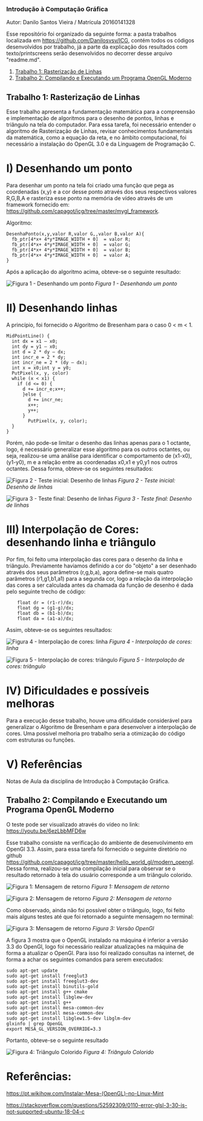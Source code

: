 ### Introdução à Computação Gráfica

Autor: Danilo Santos Vieira / Matrícula 20160141328

Esse repositório foi organizado da seguinte forma: a pasta trabalhos localizada em https://github.com/Danilosvsv/ICG, contém todos os códigos desenvolvidos por trabalho, já a parte da explicação dos resultados com texto/printscreens serão desenvolvidos no decorrer desse arquivo "readme.md".

1. [Trabalho 1: Rasterização de Linhas](#introduction)
2. [Trabalho 2: Compilando e Executando um Programa OpenGL Moderno](#introduction2)


## Trabalho 1: Rasterização de Linhas <a name="introduction"></a>

Esse trabalho apresenta a fundamentação matemática para a compreensão e implementação de algoritmos para o desenho de pontos, linhas e triângulo na tela do computador. Para essa tarefa, foi necessário entender o algoritmo de Rasterização de Linhas, revisar conhecimentos fundamentais da matemática, como a equação da reta, e no âmbito computacional, foi necessário a instalação do OpenGL 3.0 e da Linguagem de Programação C.

# I) Desenhando um ponto

Para desenhar um ponto na tela foi criado uma função que pega as coordenadas (x,y) e a cor desse ponto através dos seus respectivos valores R,G,B,A e rasteriza esse ponto na memória de vídeo atravès de um framework fornecido em: https://github.com/capagot/icg/tree/master/mygl_framework.

Algoritmo: 

```
DesenhaPonto(x,y,valor R,valor G,,valor B,valor A){
  fb_ptr[4*x+ 4*y*IMAGE_WIDTH + 0]  = valor R;
  fb_ptr[4*x+ 4*y*IMAGE_WIDTH + 0]  = valor G;
  fb_ptr[4*x+ 4*y*IMAGE_WIDTH + 0]  = valor B;
  fb_ptr[4*x+ 4*y*IMAGE_WIDTH + 0]  = valor A;
}  
```
Após a aplicação do algoritmo acima, obteve-se o seguinte resultado: 

![Figura 1 - Desenhando um ponto](https://user-images.githubusercontent.com/66951092/85498909-f9edad80-b5b6-11ea-9be6-353313f7d6ba.png)
*Figura 1 - Desenhando um ponto*

# II) Desenhando linhas

A princípio, foi fornecido o Algoritmo de Bresenham para o caso 0 < m < 1.

```
MidPointLine() {
  int dx = x1 – x0;
  int dy = y1 – x0;
  int d = 2 * dy – dx;
  int incr_e = 2 * dy;
  int incr_ne = 2 * (dy – dx);
  int x = x0;int y = y0;
  PutPixel(x, y, color) 
  while (x < x1) {
    if (d <= 0) {
      d += incr_e;x++;
      }else {
        d += incr_ne;
        x++;
        y++;
      }
        PutPixel(x, y, color);
  }
}
```
Porém, não pode-se limitar o desenho das linhas apenas para o 1 octante, logo, é necessário generalizar esse algoritmo para os outros octantes, ou seja, realizou-se uma análise para identificar o comportamento de (x1-x0), (y1-y0), m e a relação entre as coordenadas x0,x1 e y0,y1 nos outros octantes. Dessa forma, obteve-se os seguintes resultados:


![Figura 2 - Teste inicial: Desenho de linhas](https://user-images.githubusercontent.com/66951092/85497796-ed685580-b5b4-11ea-9c9b-f601a685a257.jpeg)
*Figura 2 - Teste inicial: Desenho de linhas*

![Figura 3 - Teste final: Desenho de linhas](https://user-images.githubusercontent.com/66951092/85497806-f22d0980-b5b4-11ea-984c-df3e296af453.jpeg)
*Figura 3 - Teste final: Desenho de linhas*



# III) Interpolação de Cores: desenhando linha e triângulo

Por fim, foi feito uma interpolação das cores para o desenho da linha e triângulo. Previamente haviamos definido a cor do "objeto" a ser desenhado através dos seus parâmetros (r,g,b,a), agora define-se mais quatro parâmetros (r1,g1,b1,a1) para a segunda cor, logo a relação da interpolação das cores a ser calculada antes da chamada da função de desenho é dada pelo seguinte trecho de código: 

```
	float dr = (r1-r)/dx;
	float dg = (g1-g)/dx;
	float db = (b1-b)/dx;
	float da = (a1-a)/dx;	
```
Assim, obteve-se os seguintes resultados:

![Figura 4 - Interpolação de cores: linha](https://user-images.githubusercontent.com/66951092/85497812-f3f6cd00-b5b4-11ea-9dbc-8eb6949782e0.jpeg)
*Figura 4 - Interpolação de cores: linha*

![Figura 5 - Interpolação de cores: triângulo](https://user-images.githubusercontent.com/66951092/85497816-f5c09080-b5b4-11ea-861d-40de34db9f80.jpeg)
*Figura 5 - Interpolação de cores: triângulo*

# IV) Dificuldades e possíveis melhoras

Para a execução desse trabalho, houve uma dificuldade considerável para generalizar o Algoritmo de Bresenham e para desenvolver a interpolação de cores. Uma possível melhoria pro trabalho seria a otimização do código com estruturas ou funções.

# V) Referências

Notas de Aula da disciplina de Introdução à Computação Gráfica.

## Trabalho 2: Compilando e Executando um Programa OpenGL Moderno <a name="introduction2"></a>

O teste pode ser visualizado através do vídeo no link: https://youtu.be/6ezLbbMFD6w

Esse trabalho consiste na verificação do ambiente de desenvolvimento em OpenGl 3.3. Assim, para essa tarefa foi fornecido o seguinte diretório no github https://github.com/capagot/icg/tree/master/hello_world_gl/modern_opengl. Dessa forma, realizou-se uma compilação inicial para observar se o resultado retornado à tela do usuário corresponde a um triângulo colorido.

![Figura 1: Mensagem de retorno](https://user-images.githubusercontent.com/66951092/85546087-f11acd00-b5f2-11ea-9418-ad78f4fac454.jpg)
*Figura 1: Mensagem de retorno*

![Figura 2: Mensagem de retorno](https://user-images.githubusercontent.com/66951092/85546094-f1b36380-b5f2-11ea-9051-a95a165f9e05.jpg)
*Figura 2: Mensagem de retorno*

Como observado, ainda não foi possível obter o triângulo, logo, foi feito mais alguns testes até que foi retornado a seguinte mensagem no terminal:

![Figura 3: Mensagem de retorno](https://user-images.githubusercontent.com/66951092/85546099-f2e49080-b5f2-11ea-9f0a-db4315fe1d1e.jpg)
*Figura 3: Versão OpenGl*

A figura 3 mostra que o OpenGL instalado na máquina é inferior a versão 3.3 do OpenGl, logo foi necessário realizar atualizações na máquina de forma a atualizar o OpenGl. Para isso foi realizado consultas na internet, de forma a achar os seguintes comandos para serem executados:

```
sudo apt-get update
sudo apt-get install freeglut3
sudo apt-get install freeglut3-dev
sudo apt-get install binutils-gold
sudo apt-get install g++ cmake
sudo apt-get install libglew-dev
sudo apt-get install g++
sudo apt-get install mesa-common-dev
sudo apt-get install mesa-common-dev
sudo apt-get install libglew1.5-dev libglm-dev
glxinfo | grep OpenGL
export MESA_GL_VERSION_OVERRIDE=3.3
```

Portanto, obteve-se o seguinte resultado

![Figura 4: Triângulo Colorido](https://user-images.githubusercontent.com/66951092/85546104-f415bd80-b5f2-11ea-8bd5-cd7ea476e8be.jpg)
*Figura 4: Triângulo Colorido*

# Referências:

https://pt.wikihow.com/Instalar-Mesa-(OpenGL)-no-Linux-Mint

https://stackoverflow.com/questions/52592309/0110-error-glsl-3-30-is-not-supported-ubuntu-18-04-c

